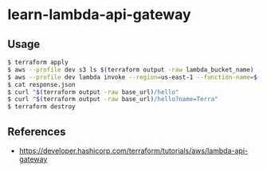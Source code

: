 # learn-lambda-api-gateway

## Usage

```sh
$ terraform apply
$ aws --profile dev s3 ls $(terraform output -raw lambda_bucket_name)
$ aws --profile dev lambda invoke --region=us-east-1 --function-name=$(terraform output --raw function_name) response.json
$ cat response.json
$ curl "$(terraform output -raw base_url)/hello"
$ curl "$(terraform output -raw base_url)/hello?name=Terra"
$ terraform destroy
```

## References

- https://developer.hashicorp.com/terraform/tutorials/aws/lambda-api-gateway
